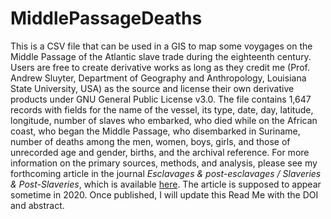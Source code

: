 # MiddlePassageDeaths
This is a CSV file that can be used in a GIS to map some voygages on the Middle Passage of the Atlantic slave trade during the eighteenth century. Users are free to create derivative works as long as they credit me (Prof. Andrew Sluyter, Department of Geography and Anthropology, Louisiana State University, USA) as the source and license their own derivative products under GNU General Public License v3.0. The file contains 1,647 records with fields for the name of the vessel, its type, date, day, latitude, longitude, number of slaves who embarked, who died while on the African coast, who began the Middle Passage, who disembarked in Suriname, number of deaths among the men, women, boys, girls, and those of unrecorded age and gender, births, and the archival reference.
For more information on the primary sources, methods, and analysis, please see my forthcoming article in the journal *Esclavages & post-esclavages / Slaveries & Post-Slaveries*, which is available [here](https://journals.openedition.org/slaveries/263). The article is supposed to appear sometime in 2020. Once published, I will update this Read Me with the DOI and abstract.
